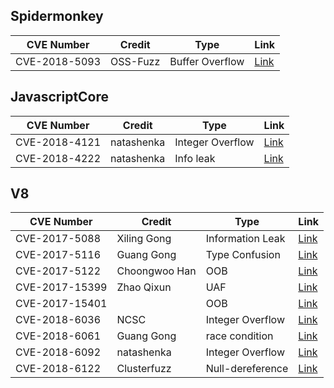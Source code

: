 
## Spidermonkey
CVE Number | Credit | Type | Link
---------- | ------- | -------- | --
CVE-2018-5093 | OSS-Fuzz | Buffer Overflow | [Link](https://bugzilla.mozilla.org/show_bug.cgi?id=1415291)

## JavascriptCore
CVE Number | Credit | Type | Link
---------- | ------- | -------- | --
CVE-2018-4121 | natashenka | Integer Overflow | [Link](https://bugs.chromium.org/p/project-zero/issues/detail?id=1522)
CVE-2018-4222 | natashenka | Info leak | [Link](https://bugs.chromium.org/p/project-zero/issues/detail?id=1545&desc=2)

## V8
CVE Number | Credit | Type | Link
---------- | ------- | -------- | --
CVE-2017-5088 | Xiling Gong | Information Leak| [Link](https://bugs.chromium.org/p/chromium/issues/detail?id=729991)
CVE-2017-5116 | Guang Gong | Type Confusion | [Link](https://bugs.chromium.org/p/chromium/issues/detail?id=759624)
CVE-2017-5122 | Choongwoo Han | OOB | [Link](https://bugs.chromium.org/p/chromium/issues/detail?id=752423)
CVE-2017-15399 | Zhao Qixun | UAF | [Link](https://bugs.chromium.org/p/chromium/issues/detail?id=776677)
CVE-2017-15401 | | OOB | [Link](https://bugs.chromium.org/p/chromium/issues/detail?id=766260)
CVE-2018-6036 | NCSC | Integer Overflow	| [Link](https://bugs.chromium.org/p/chromium/issues/detail?id=789952)
CVE-2018-6061 | Guang Gong | race condition | [Link](https://bugs.chromium.org/p/chromium/issues/detail?id=794091)
CVE-2018-6092 | natashenka | Integer Overflow | [Link](https://bugs.chromium.org/p/project-zero/issues/detail?id=1546)
CVE-2018-6122 | Clusterfuzz | Null-dereference | [Link](https://bugs.chromium.org/p/chromium/issues/detail?id=836141)

